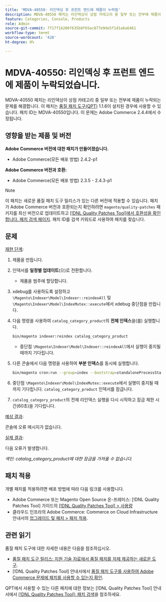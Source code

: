 ```yaml
---
title: 'MDVA-40550: 리인덱싱 후 프런트 엔드에 제품이 누락됨'
description: MDVA-40550 패치는 리인덱싱이 상점 카테고리 중 일부 또는 전부에 제품이 누락되는 문제를 해결합니다. 이 패치는 [Quality Patches Tool (QPT)](https://experienceleague.adobe.com/en/docs/commerce-knowledge-base/kb/announcements/commerce-announcements/magento-quality-patches-released-new-tool-to-self-serve-quality-patches) 1.1.6이 설치된 경우 사용할 수 있습니다. 패치 ID는 MDVA-40550입니다. 이 문제는 Adobe Commerce 2.4.4에서 수정됩니다.
feature: Categories, Console, Products
role: Admin
source-git-commit: 7f17f1b286f635b8f65ac877e9de5f1d1a6a6461
workflow-type: tm+mt
source-wordcount: '428'
ht-degree: 0%

---
```


# MDVA-40550: 리인덱싱 후 프런트 엔드에 제품이 누락되었습니다.

MDVA-40550 패치는 리인덱싱이 상점 카테고리 중 일부 또는 전부에 제품이 누락되는 문제를 해결합니다. 이 패치는 [품질 패치 도구(QPT)](https://experienceleague.adobe.com/en/docs/commerce-knowledge-base/kb/announcements/commerce-announcements/magento-quality-patches-released-new-tool-to-self-serve-quality-patches) 1.1.6이 설치된 경우에 사용할 수 있습니다. 패치 ID는 MDVA-40550입니다. 이 문제는 Adobe Commerce 2.4.4에서 수정됩니다.

## 영향을 받는 제품 및 버전

**Adobe Commerce 버전에 대한 패치가 만들어졌습니다.**

* Adobe Commerce(모든 배포 방법) 2.4.2-p1

**Adobe Commerce 버전과 호환:**

* Adobe Commerce(모든 배포 방법) 2.3.5 - 2.4.3-p1

>[!NOTE]
>
>이 패치는 새로운 품질 패치 도구 릴리스가 있는 다른 버전에 적용할 수 있습니다. 패치가 Adobe Commerce 버전과 호환되는지 확인하려면 `magento/quality-patches` 패키지를 최신 버전으로 업데이트하고 [[!DNL Quality Patches Tool]에서 호환성을 확인합니다. 패치 검색 페이지](https://experienceleague.adobe.com/en/docs/commerce-knowledge-base/kb/announcements/commerce-announcements/magento-quality-patches-released-new-tool-to-self-serve-quality-patches). 패치 ID를 검색 키워드로 사용하여 패치를 찾습니다.

## 문제

<u>재현 단계</u>:

1. 제품을 만듭니다.
1. 인덱서를 **일정별 업데이트**(으)로 전환합니다.
   * 제품을 범주에 할당합니다.
1. xdebug를 사용하도록 설정하고 `\Magento\Indexer\Model\Indexer::reindexAll` 및 `\Magento\Indexer\Model\IndexMutex::execute`에서 xdebug 중단점을 만듭니다.
1. 다음 명령을 사용하여 `catalog_category_product`의 **전체 인덱스**&#x200B;을(를) 실행합니다.

   ```bash
   bin/magento indexer:reindex catalog_category_product
   ```

   * 중단점 `\Magento\Indexer\Model\Indexer::reindexAll`에서 실행이 중지될 때까지 기다립니다.

1. 다른 콘솔에서 다음 명령을 사용하여 **부분 인덱스**&#x200B;를 동시에 실행합니다.

   ```bash
   bin/magento cron:run --group=index --bootstrap=standaloneProcessStarted=1
   ```

1. 중단점 `\Magento\Indexer\Model\IndexMutex::execute`에서 실행이 중지될 때까지 기다립니다. `catalog_category_product` 인덱서를 잠급니다.
1. `catalog_category_product`의 전체 리인덱스 실행을 다시 시작하고 잠금 제한 시간(60초)을 기다립니다.

<u>예상 결과</u>:

콘솔에 오류 메시지가 없습니다.

<u>실제 결과</u>:

다음 오류가 발생합니다.

*색인: catalog_category_product에 대한 잠금을 가져올 수 없습니다.*

## 패치 적용

개별 패치를 적용하려면 배포 방법에 따라 다음 링크를 사용합니다.

* Adobe Commerce 또는 Magento Open Source 온-프레미스: [!DNL Quality Patches Tool] 가이드의 [[!DNL Quality Patches Tool] > 사용량](/help/tools/quality-patches-tool/usage.md)
* 클라우드 인프라의 Adobe Commerce: Commerce on Cloud Infrastructure 안내서의 [업그레이드 및 패치 > 패치 적용](https://experienceleague.adobe.com/docs/commerce-cloud-service/user-guide/develop/upgrade/apply-patches.html).

## 관련 읽기

품질 패치 도구에 대한 자세한 내용은 다음을 참조하십시오.

* [품질 패치 도구 릴리스: 지원 기술 자료에서 품질 패치를 자체 제공하는 새로운 도구](https://experienceleague.adobe.com/en/docs/commerce-knowledge-base/kb/announcements/commerce-announcements/magento-quality-patches-released-new-tool-to-self-serve-quality-patches).
* [!DNL Quality Patches Tool] 안내서에서 [품질 패치 도구를 사용하여 Adobe Commerce 문제에 패치를 사용할 수 있는지 확인](/help/tools/quality-patches-tool/patches-available-in-qpt/check-patch-for-magento-issue-with-magento-quality-patches.md).

QPT에서 사용할 수 있는 다른 패치에 대한 정보는 [!DNL Quality Patches Tool] 안내서에서 [[!DNL Quality Patches Tool]: 패치 검색](https://experienceleague.adobe.com/tools/commerce-quality-patches/index.html)을 참조하세요.
